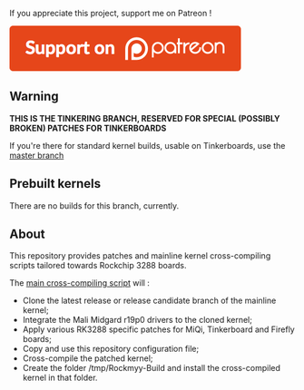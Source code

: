 If you appreciate this project, support me on Patreon !

[![Patreon !](https://raw.githubusercontent.com/Miouyouyou/RockMyy/master/.img/button-patreon.png)](https://www.patreon.com/Miouyouyou)

Warning
-------

**THIS IS THE TINKERING BRANCH, RESERVED FOR SPECIAL (POSSIBLY BROKEN) PATCHES FOR TINKERBOARDS**

If you're there for standard kernel builds, usable on Tinkerboards, use
the [master branch](https://github.com/Miouyouyou/RockMyy)

Prebuilt kernels
----------------

There are no builds for this branch, currently.

About
-----

This repository provides patches and mainline kernel cross-compiling
scripts tailored towards Rockchip 3288 boards.

The [main cross-compiling script](./GetPatchAndCompileKernel.sh) will :
* Clone the latest release or release candidate branch of the mainline kernel;
* Integrate the Mali Midgard r19p0 drivers to the cloned kernel;
* Apply various RK3288 specific patches for MiQi, Tinkerboard and Firefly boards;
* Copy and use this repository configuration file;
* Cross-compile the patched kernel;
* Create the folder /tmp/Rockmyy-Build and install the cross-compiled kernel in that folder.


